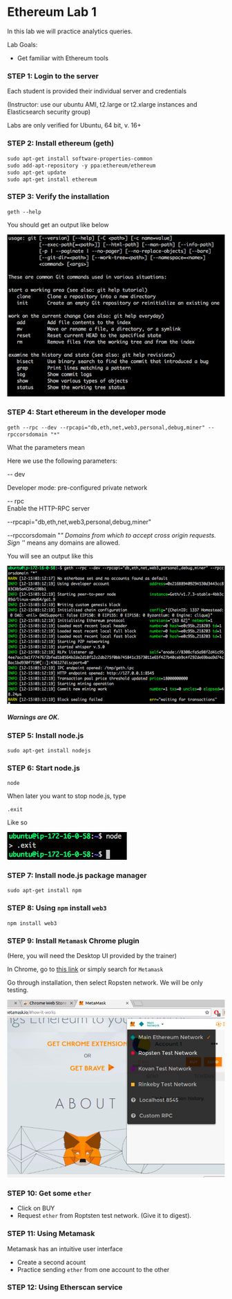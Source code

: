 # Ethereum Lab 1

In this lab we will practice analytics queries.

Lab Goals:

* Get familiar with  Ethereum tools

### STEP 1: Login to the server
 
Each student is provided their individual server and credentials

(Instructor: use our ubuntu AMI, t2.large or t2.xlarge instances and Elasticsearch security group)
    
Labs are only verified for Ubuntu, 64 bit, v. 16+
 
### STEP 2: Install ethereum (geth)
 
    sudo apt-get install software-properties-common
    sudo add-apt-repository -y ppa:ethereum/ethereum
    sudo apt-get update
    sudo apt-get install ethereum
    
### STEP 3: Verify the installation

    geth --help
    
You should get an output like below

![alt_text](fig02.png)
    
### STEP 4: Start ethereum in the developer mode

    geth --rpc --dev --rpcapi="db,eth,net,web3,personal,debug,miner" --rpccorsdomain "*"
    
What the parameters mean

Here we use the following parameters:

--  dev

Developer mode: pre-configured private network

-- rpc  
Enable the HTTP-RPC server


--rpcapi="db,eth,net,web3,personal,debug,miner"

--rpccorsdomain "*"  Domains from which to accept cross origin requests. Sign '*' means any domains   are allowed.

You will see an output like this

![alt_text](fig01.png)

##### Warnings are OK.

### STEP 5: Install node.js

    sudo apt-get install nodejs

### STEP 6: Start node.js

    node
    
When later you want to stop node.js, type

    .exit
    
Like so

![alt_text](fig03.png)

### STEP 7: Install node.js package manager

    sudo apt-get install npm

### STEP 8: Using `npm` install `web3`

    npm install web3

### STEP 9: Install `Metamask` Chrome plugin

(Here, you will need the Desktop UI provided by the trainer)

In Chrome, go to [this link](https://chrome.google.com/webstore/detail/metamask/nkbihfbeogaeaoehlefnkodbefgpgknn?hl=en
) or simply search for `Metamask`

Go through installation, then select Ropsten network. We will be only testing.

![alt_text](fig04.png)

### STEP 10: Get some `ether`

- Click on BUY
- Request `ether` from Roptsten test network. (Give it to digest).

### STEP 11: Using Metamask
 
Metamask has an intuitive user interface

- Create a second acount
- Practice sending `ether` from one account to the other

### STEP 12: Using Etherscan service







